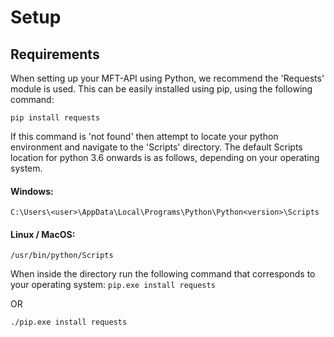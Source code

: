 # Setup
## Requirements
When setting up your MFT-API using Python, we recommend the 'Requests' module is used.
This can be easily installed using pip, using the following command:

`pip install requests`

If this command is 'not found' then attempt to locate your python environment and navigate to the 'Scripts' directory. The default Scripts location for python 3.6 onwards is as follows, depending on your operating system.
#### Windows:
`C:\Users\<user>\AppData\Local\Programs\Python\Python<version>\Scripts`
#### Linux / MacOS:
`/usr/bin/python/Scripts`

When inside the directory run the following command that corresponds to your operating system:
`pip.exe install requests`

OR

`./pip.exe install requests`
